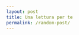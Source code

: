 ```yaml
---
layout: post
title: Una lettura per te
permalink: /random-post/
---
```


<script type="text/javascript">

    var randomIndexUsed = [];
    var counter = 0;
    var numberOfPosts = 5;

    while (counter < numberOfPosts)
    {
        var randomIndex;
        var postHREF;
        var postTitle;

        randomIndex = Math.floor(Math.random() * postsHREF.length);

        if (randomIndexUsed.indexOf(randomIndex) == "-1")
        {
            postHREF = postsHREF[randomIndex];
            postTitle = postsTitle[randomIndex];

            if (counter == (numberOfPosts - 1))
            {
                document.write('<p><a href="' + postHREF + '">' + postTitle + '</a></p>');
            }
            else
            {
                document.write('<p><a href="' + postHREF + '">' + postTitle + '</a></p><hr />');
            }

            randomIndexUsed.push(randomIndex);

            counter++;
        }
    }

</script>
